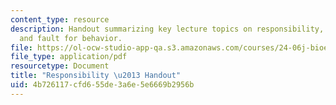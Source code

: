 ```yaml
---
content_type: resource
description: Handout summarizing key lecture topics on responsibility, levels of risk,
  and fault for behavior.
file: https://ol-ocw-studio-app-qa.s3.amazonaws.com/courses/24-06j-bioethics-spring-2009/4b726117cfd655de3a6e5e6669b2956b_MIT24_06Js09_handout25.pdf
file_type: application/pdf
resourcetype: Document
title: "Responsibility \u2013 Handout"
uid: 4b726117-cfd6-55de-3a6e-5e6669b2956b
---
```

